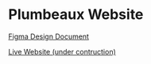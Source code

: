 # Plumbeaux Website

[Figma Design Document](https://www.figma.com/file/vOwSy6beFCiDvsjeqrjf6e/PlumbeauxWebsite?node-id=3%3A2&t=tIssYZUwO3m0ILHs-1)

[Live Website (under contruction)](https://plumbeaux.com)

